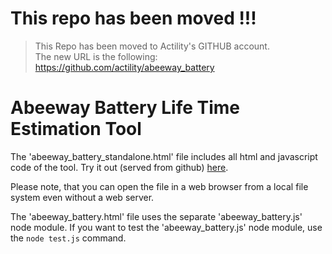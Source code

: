 # This repo has been moved !!!
>  
> This Repo has been moved to Actility's GITHUB account.  
> The new URL is the following:  
> https://github.com/actility/abeeway_battery
>  

# Abeeway Battery Life Time Estimation Tool
The 'abeeway_battery_standalone.html' file includes all html and javascript code of the tool. 
Try it out (served from github) 
[here](https://htmlpreview.github.io/?https://github.com/norbertherbert/abeeway_battery/blob/main/abeeway_battery_standalone.html).

Please note, that you can open the file in a web browser from a local file system even without a web server.

The 'abeeway_battery.html' file uses the separate 'abeeway_battery.js' node module. If you want to test the 'abeeway_battery.js' node module, use the `node test.js` command.

